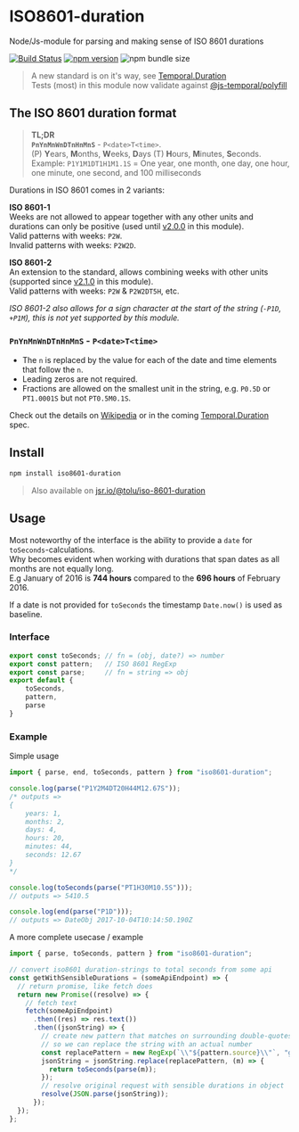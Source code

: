 # ISO8601-duration

Node/Js-module for parsing and making sense of ISO 8601 durations

[![Build Status](https://img.shields.io/endpoint.svg?url=https%3A%2F%2Factions-badge.atrox.dev%2Ftolu%2Fiso8601-duration%2Fbadge&style=popout)][gh-action]
[![npm version](https://img.shields.io/npm/v/iso8601-duration.svg)][npm]
![npm bundle size][bundlephobia]

> A new standard is on it's way, see [Temporal.Duration](https://tc39.es/proposal-temporal/docs/duration.html)  
> Tests (most) in this module now validate against [@js-temporal/polyfill](https://www.npmjs.com/package/@js-temporal/polyfill)

## The ISO 8601 duration format

> **TL;DR**  
> **`PnYnMnWnDTnHnMnS`** - `P<date>T<time>`.  
> (P) **Y**ears, **M**onths, **W**eeks, **D**ays (T) **H**ours, **M**inutes, **S**econds.  
> Example: `P1Y1M1DT1H1M1.1S` = One year, one month, one day, one hour, one minute, one second, and 100 milliseconds

Durations in ISO 8601 comes in 2 variants:

**ISO 8601-1**  
Weeks are not allowed to appear together with any other units and durations can only be positive (used until [v2.0.0](https://github.com/tolu/ISO8601-duration/releases/tag/v2.0.0) in this module).  
Valid patterns with weeks: `P2W`.  
Invalid patterns with weeks: `P2W2D`.

**ISO 8601-2**  
An extension to the standard, allows combining weeks with other units (supported since [v2.1.0](https://github.com/tolu/ISO8601-duration/releases/tag/v2.1.0) in this module).  
Valid patterns with weeks: `P2W` & `P2W2DT5H`, etc.

_ISO 8601-2 also allows for a sign character at the start of the string (`-P1D`, `+P1M`), this is not yet supported by this module._

### **`PnYnMnWnDTnHnMnS`** - `P<date>T<time>`

- The `n` is replaced by the value for each of the date and time elements that follow the `n`.
- Leading zeros are not required.
- Fractions are allowed on the smallest unit in the string, e.g. `P0.5D` or `PT1.0001S` but not `PT0.5M0.1S`.

Check out the details on [Wikipedia](https://en.wikipedia.org/wiki/ISO_8601#Durations) or in the coming [Temporal.Duration](https://tc39.es/proposal-temporal/docs/duration.html) spec.

## Install

```sh
npm install iso8601-duration
```

> Also available on [jsr.io/@tolu/iso-8601-duration](https://jsr.io/@tolu/iso8601-duration)

## Usage

Most noteworthy of the interface is the ability to provide a `date` for `toSeconds`-calculations.  
Why becomes evident when working with durations that span dates as all months are not equally long.  
E.g January of 2016 is **744 hours** compared to the **696 hours** of February 2016.

If a date is not provided for `toSeconds` the timestamp `Date.now()` is used as baseline.

### Interface

```js
export const toSeconds; // fn = (obj, date?) => number
export const pattern;   // ISO 8601 RegExp
export const parse;     // fn = string => obj
export default {
	toSeconds,
	pattern,
	parse
}
```

### Example

Simple usage

```js
import { parse, end, toSeconds, pattern } from "iso8601-duration";

console.log(parse("P1Y2M4DT20H44M12.67S"));
/* outputs =>
{
	years: 1,
	months: 2,
	days: 4,
	hours: 20,
	minutes: 44,
	seconds: 12.67
}
*/

console.log(toSeconds(parse("PT1H30M10.5S")));
// outputs => 5410.5

console.log(end(parse("P1D")));
// outputs => DateObj 2017-10-04T10:14:50.190Z
```

A more complete usecase / example

```js
import { parse, toSeconds, pattern } from "iso8601-duration";

// convert iso8601 duration-strings to total seconds from some api
const getWithSensibleDurations = (someApiEndpoint) => {
  // return promise, like fetch does
  return new Promise((resolve) => {
    // fetch text
    fetch(someApiEndpoint)
      .then((res) => res.text())
      .then((jsonString) => {
        // create new pattern that matches on surrounding double-quotes
        // so we can replace the string with an actual number
        const replacePattern = new RegExp(`\\"${pattern.source}\\"`, "g");
        jsonString = jsonString.replace(replacePattern, (m) => {
          return toSeconds(parse(m));
        });
        // resolve original request with sensible durations in object
        resolve(JSON.parse(jsonString));
      });
  });
};
```

[gh-action]: https://actions-badge.atrox.dev/tolu/iso8601-duration/goto
[npm]: https://www.npmjs.com/package/iso8601-duration "npm package"
[bundlephobia]: https://img.shields.io/bundlephobia/minzip/iso8601-duration
